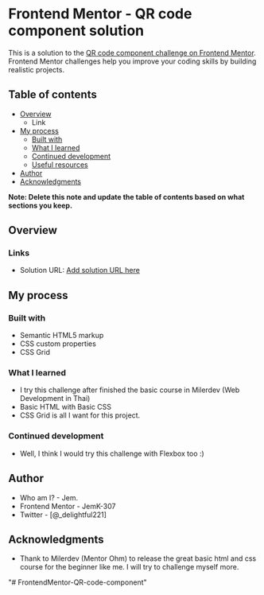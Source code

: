 # Frontend Mentor - QR code component solution

This is a solution to the [QR code component challenge on Frontend Mentor](https://www.frontendmentor.io/challenges/qr-code-component-iux_sIO_H). Frontend Mentor challenges help you improve your coding skills by building realistic projects. 

## Table of contents

- [Overview](#overview)
  - Link
- [My process](#my-process)
  - [Built with](#built-with)
  - [What I learned](#what-i-learned)
  - [Continued development](#continued-development)
  - [Useful resources](#useful-resources)
- [Author](#author)
- [Acknowledgments](#acknowledgments)

**Note: Delete this note and update the table of contents based on what sections you keep.**

## Overview


### Links

- Solution URL: [Add solution URL here](https://your-solution-url.com)

## My process

### Built with

- Semantic HTML5 markup
- CSS custom properties
- CSS Grid


### What I learned

- I try this challenge after finished the basic course in Milerdev (Web Development in Thai)
- Basic HTML with Basic CSS
- CSS Grid is all I want for this project.


### Continued development

- Well, I think I would try this challenge with Flexbox too :)


## Author

- Who am I? - Jem.
- Frontend Mentor - JemK-307
- Twitter - [@_delightful221]


## Acknowledgments


- Thank to Milerdev (Mentor Ohm) to release the great basic html and css course for the beginner like me. I will try to challenge myself more.

"# FrontendMentor-QR-code-component" 

